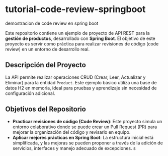 # tutorial-code-review-springboot
demostracion de code review en spring boot

Este repositorio contiene un ejemplo de proyecto de API REST para la **gestión de productos**, desarrollado con **Spring Boot**. El objetivo de este proyecto es servir como práctica para realizar revisiones de código (code review) en un entorno de desarrollo real.

## Descripción del Proyecto

La API permite realizar operaciones CRUD (Crear, Leer, Actualizar y Eliminar) para la entidad `Product`. Este ejemplo básico utiliza una base de datos H2 en memoria, ideal para pruebas y aprendizaje sin necesidad de configuración adicional.

## Objetivos del Repositorio

- **Practicar revisiones de código (Code Review)**: Este proyecto simula un entorno colaborativo donde se puede crear un Pull Request (PR) para mejorar la organización del código y revisarlo en equipo.
- **Aplicar mejores prácticas en Spring Boot**: La estructura inicial está simplificada, y las mejoras se pueden proponer a través de la adición de servicios, interfaces y manejo adecuado de excepciones.
s
